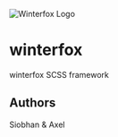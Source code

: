 ![Winterfox Logo](https://winterfox.co/img/wflogo.png)
# winterfox
winterfox SCSS framework

## Authors
Siobhan & Axel